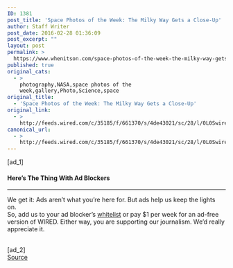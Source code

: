 ```yaml
---
ID: 1381
post_title: 'Space Photos of the Week: The Milky Way Gets a Close-Up'
author: Staff Writer
post_date: 2016-02-28 01:36:09
post_excerpt: ""
layout: post
permalink: >
  https://www.whenitson.com/space-photos-of-the-week-the-milky-way-gets-a-close-up/
published: true
original_cats:
  - >
    photography,NASA,space photos of the
    week,gallery,Photo,Science,space
original_title:
  - 'Space Photos of the Week: The Milky Way Gets a Close-Up'
original_link:
  - >
    http://feeds.wired.com/c/35185/f/661370/s/4de43021/sc/28/l/0L0Swired0N0C20A160C0A20Cspace0Ephotos0Eweek0Emilky0Eway0Egets0Eclose0C/story01.htm
canonical_url:
  - >
    http://feeds.wired.com/c/35185/f/661370/s/4de43021/sc/28/l/0L0Swired0N0C20A160C0A20Cspace0Ephotos0Eweek0Emilky0Eway0Egets0Eclose0C/story01.htm
---
```

 [ad_1]
<br><div readability="10.659793814433">
				<h4 class="clearfix text-c">Here’s The Thing With Ad Blockers</h4>
				<hr/><p class="link-underline-sm clearfix text-c"><span class="black">We get it:</span> Ads aren’t what you’re here for. But ads help us keep the lights on. <br/>So, add us to your ad blocker’s <a href="http://www.wired.com/whitelist-wired/" class="inline-block" target="_blank">whitelist</a> or pay $1 per week for an ad-free version of WIRED. Either way, you are supporting our journalism. We’d really appreciate it.</p>
			</div>
<br>[ad_2]
<br><a href="http://feeds.wired.com/c/35185/f/661370/s/4de43021/sc/28/l/0L0Swired0N0C20A160C0A20Cspace0Ephotos0Eweek0Emilky0Eway0Egets0Eclose0C/story01.htm">Source </a>